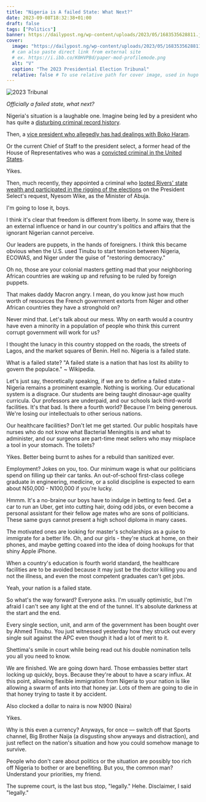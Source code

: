 ```yaml
---
title: "Nigeria is A failed State: What Next?"
date: 2023-09-08T18:32:38+01:00
draft: false
tags: ["Politics"]
banner: https://dailypost.ng/wp-content/uploads/2023/05/1683535628811.jpg
cover:
  image: "https://dailypost.ng/wp-content/uploads/2023/05/1683535628811.jpg"
  # can also paste direct link from external site
  # ex. https://i.ibb.co/K0HVPBd/paper-mod-profilemode.png
  alt: "V"
  caption: "The 2023 Presidential Election Tribunal"
  relative: false # To use relative path for cover image, used in hugo Page-bundles
---
```


![2023 Tribunal](https://dailypost.ng/wp-content/uploads/2023/05/1683535628811.jpg)

_Officially a failed state, what next?_

Nigeria's situation is a laughable one. Imagine being led by a president who has quite a [disturbing criminal record history](https://gazettengr.com/u-s-court-releases-certified-true-copies-of-bola-tinubus-drug-dealing-money-laundering-case-in-chicago/).

Then, a [vice president who allegedly has had dealings with Boko Haram](https://saharareporters.com/2022/07/11/flashback-how-tinubu%E2%80%99s-running-mate-shettima%E2%80%99s-government-borno-contributed-abduction).

Or the current Chief of Staff to the president select, a former head of the House of Representatives who was a [convicted criminal in the United States](https://saharareporters.com/2019/06/05/exclusive-gbajabiamila-was-found-guilty-supreme-court-georgia-us).

Yikes.

Then, much recently, they appointed a criminal who [looted Rivers' state wealth and participated in the rigging of the elections](https://gazettengr.com/wike-should-be-jailed-for-oil-bunkering-mindless-looting-of-rivers-treasury-ned-nwoko/) on the President Select's request, Nyesom Wike, as the Minister of Abuja.

I'm going to lose it, boys.

I think it's clear that freedom is different from liberty. In some way, there is an external influence or hand in our country's politics and affairs that the ignorant Nigerian cannot perceive.

Our leaders are puppets, in the hands of foreigners. I think this became obvious when the U.S. used Tinubu to start tension between Nigeria, ECOWAS, and Niger under the guise of "restoring democracy."

Oh no, those are your colonial masters getting mad that your neighboring African countries are waking up and refusing to be ruled by foreign puppets.

That makes daddy Macron angry. I mean, do you know just how much worth of resources the French government extorts from Niger and other African countries they have a stronghold on?

Never mind that. Let's talk about our mess. Why on earth would a country have even a minority in a population of people who think this current corrupt government will work for us?

I thought the lunacy in this country stopped on the roads, the streets of Lagos, and the market squares of Benin. Hell no. Nigeria is a failed state.

What is a failed state? "A failed state is a nation that has lost its ability to govern the populace." ~ Wikipedia.

Let's just say, theoretically speaking, if we are to define a failed state - Nigeria remains a prominent example. Nothing is working. Our educational system is a disgrace. Our students are being taught dinosaur-age quality curricula. Our professors are underpaid, and our schools lack third-world facilities. It's that bad. Is there a fourth world? Because I'm being generous. We're losing our intellectuals to other serious nations.

Our healthcare facilities? Don't let me get started. Our public hospitals have nurses who do not know what Bacterial Meningitis is and what to administer, and our surgeons are part-time meat sellers who may misplace a tool in your stomach. The toilets?

Yikes. Better being burnt to ashes for a rebuild than sanitized ever.

Employment? Jokes on you, too. Our minimum wage is what our politicians spend on filling up their car tanks. An out-of-school first-class college graduate in engineering, medicine, or a solid discipline is expected to earn about N50,000 - N100,000 if you're lucky.

Hmmm. It's a no-braine our boys have to indulge in betting to feed. Get a car to run an Uber, get into cutting hair, doing odd jobs, or even become a personal assistant for their fellow age mates who are sons of politicians. These same guys cannot present a high school diploma in many cases.

The motivated ones are looking for master's scholarships as a guise to immigrate for a better life. Oh, and our girls - they're stuck at home, on their phones, and maybe getting coaxed into the idea of doing hookups for that shiny Apple iPhone.

When a country's education is fourth world standard, the healthcare facilities are to be avoided because it may just be the doctor killing you and not the illness, and even the most competent graduates can't get jobs.

Yeah, your nation is a failed state.

So what's the way forward? Everyone asks.
I'm usually optimistic, but I'm afraid I can't see any light at the end of the tunnel. It's absolute darkness at the start and the end.

Every single section, unit, and arm of the government has been bought over by Ahmed Tinubu. You just witnessed yesterday how they struck out every single suit against the APC even though it had a lot of merit to it.

Shettima's smile in court while being read out his double nomination tells you all you need to know.

We are finished. We are going down hard. Those embassies better start locking up quickly, boys. Because they're about to have a scary influx. At this point, allowing flexible immigration from Nigeria to your nation is like allowing a swarm of ants into that honey jar. Lots of them are going to die in that honey trying to taste it by accident.

Also clocked a dollar to naira is now N900 (Naira)

Yikes.

Why is this even a currency?
Anyways, for once — switch off that Sports channel, Big Brother Naija (a disgusting show anyways and distraction), and just reflect on the nation's situation and how you could somehow manage to survive.

People who don't care about politics or the situation are possibly too rich off Nigeria to bother or are benefiting. But you, the common man? Understand your priorities, my friend.

The supreme court, is the last bus stop, "legally." Hehe. Disclaimer, I said "legally."
